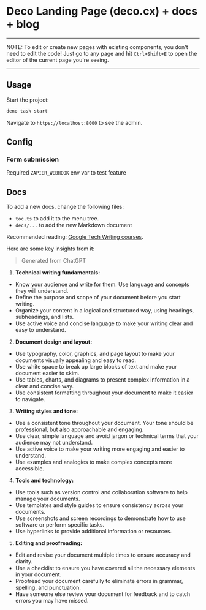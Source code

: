 # Deco Landing Page (deco.cx) + docs + blog

---

NOTE: To edit or create new pages with existing components, you don't need to
edit the code! Just go to any page and hit `Ctrl+Shift+E` to open the editor of
the current page you're seeing.

---

## Usage

Start the project:

```sh
deno task start
```

Navigate to `https://localhost:8000` to see the admin.

## Config

### Form submission

Required `ZAPIER_WEBHOOK` env var to test feature

## Docs

To add a new docs, change the following files:

- `toc.ts` to add it to the menu tree.
- `decs/...` to add the new Markdown document

Recommended reading:
[Google Tech Writing courses](https://developers.google.com/tech-writing).

Here are some key insights from it:

> Generated from ChatGPT

1. **Technical writing fundamentals:**

- Know your audience and write for them. Use language and concepts they will
  understand.
- Define the purpose and scope of your document before you start writing.
- Organize your content in a logical and structured way, using headings,
  subheadings, and lists.
- Use active voice and concise language to make your writing clear and easy to
  understand.

2. **Document design and layout:**

- Use typography, color, graphics, and page layout to make your documents
  visually appealing and easy to read.
- Use white space to break up large blocks of text and make your document easier
  to skim.
- Use tables, charts, and diagrams to present complex information in a clear and
  concise way.
- Use consistent formatting throughout your document to make it easier to
  navigate.

3. **Writing styles and tone:**

- Use a consistent tone throughout your document. Your tone should be
  professional, but also approachable and engaging.
- Use clear, simple language and avoid jargon or technical terms that your
  audience may not understand.
- Use active voice to make your writing more engaging and easier to understand.
- Use examples and analogies to make complex concepts more accessible.

4. **Tools and technology:**

- Use tools such as version control and collaboration software to help manage
  your documents.
- Use templates and style guides to ensure consistency across your documents.
- Use screenshots and screen recordings to demonstrate how to use software or
  perform specific tasks.
- Use hyperlinks to provide additional information or resources.

5. **Editing and proofreading:**

- Edit and revise your document multiple times to ensure accuracy and clarity.
- Use a checklist to ensure you have covered all the necessary elements in your
  document.
- Proofread your document carefully to eliminate errors in grammar, spelling,
  and punctuation.
- Have someone else review your document for feedback and to catch errors you
  may have missed.
